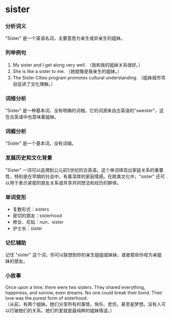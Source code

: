# sister

### 分析词义

  

"Sister" 是一个英语名词，主要意思为亲生或非亲生的姐妹。

  

### 列举例句

  

1.  My sister and I get along very well. （我和我的姐妹关系很好。）
2.  She is like a sister to me. （她就像是我亲生的姐妹。）
3.  The Sister Cities program promotes cultural understanding. （姐妹城市项目促进了文化理解。）

  

### 词根分析

  

"Sister" 是一种基本词，没有明确的词根。它的词源来自古英语的"swester"，这在古英语中也意味着姐妹。

  

### 词缀分析

  

"Sister" 是一个基本词，没有词缀。

  

### 发展历史和文化背景

  

"Sister" 一词可以追溯到公元前5世纪的古英语。这个单词体现出家庭关系的重要性，特别是在早期的社会中，有着深厚的家庭情感。在欧美文化中，"sister" 还可以用于表示紧密的朋友关系或共享共同想法和经历的群体。

  

### 单词变形

  

*   复数形式：sisters
*   密切的朋友：sisterhood
*   修女、尼姑：nun、sister
*   护士长：sister

  

### 记忆辅助

  

记住 "sister" 这个词，你可以联想到你的亲生姐姐或妹妹，或者那些你视为亲姐妹的朋友。

  

### 小故事

  

Once upon a time, there were two sisters. They shared everything, happiness, and sorrow, even dreams. No one could break their bond. Their love was the purest form of sisterhood.  
（从前，有两个姐妹。她们分享所有的事情，快乐、悲伤，甚至是梦想。没有人可以打破她们的关系。她们的爱就是最纯粹的姐妹情谊。）
